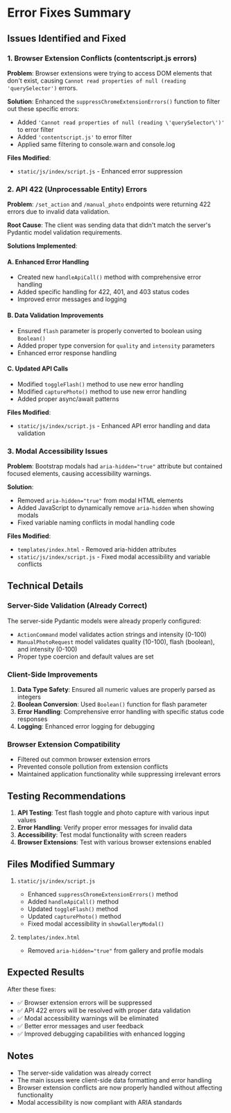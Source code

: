 # Error Fixes Summary

## Issues Identified and Fixed

### 1. Browser Extension Conflicts (contentscript.js errors)
**Problem**: Browser extensions were trying to access DOM elements that don't exist, causing `Cannot read properties of null (reading 'querySelector')` errors.

**Solution**: Enhanced the `suppressChromeExtensionErrors()` function to filter out these specific errors:
- Added `'Cannot read properties of null (reading \'querySelector\')'` to error filter
- Added `'contentscript.js'` to error filter
- Applied same filtering to console.warn and console.log

**Files Modified**:
- `static/js/index/script.js` - Enhanced error suppression

### 2. API 422 (Unprocessable Entity) Errors
**Problem**: `/set_action` and `/manual_photo` endpoints were returning 422 errors due to invalid data validation.

**Root Cause**: The client was sending data that didn't match the server's Pydantic model validation requirements.

**Solutions Implemented**:

#### A. Enhanced Error Handling
- Created new `handleApiCall()` method with comprehensive error handling
- Added specific handling for 422, 401, and 403 status codes
- Improved error messages and logging

#### B. Data Validation Improvements
- Ensured `flash` parameter is properly converted to boolean using `Boolean()`
- Added proper type conversion for `quality` and `intensity` parameters
- Enhanced error response handling

#### C. Updated API Calls
- Modified `toggleFlash()` method to use new error handling
- Modified `capturePhoto()` method to use new error handling
- Added proper async/await patterns

**Files Modified**:
- `static/js/index/script.js` - Enhanced API error handling and data validation

### 3. Modal Accessibility Issues
**Problem**: Bootstrap modals had `aria-hidden="true"` attribute but contained focused elements, causing accessibility warnings.

**Solution**: 
- Removed `aria-hidden="true"` from modal HTML elements
- Added JavaScript to dynamically remove `aria-hidden` when showing modals
- Fixed variable naming conflicts in modal handling code

**Files Modified**:
- `templates/index.html` - Removed aria-hidden attributes
- `static/js/index/script.js` - Fixed modal accessibility and variable conflicts

## Technical Details

### Server-Side Validation (Already Correct)
The server-side Pydantic models were already properly configured:
- `ActionCommand` model validates action strings and intensity (0-100)
- `ManualPhotoRequest` model validates quality (10-100), flash (boolean), and intensity (0-100)
- Proper type coercion and default values are set

### Client-Side Improvements
1. **Data Type Safety**: Ensured all numeric values are properly parsed as integers
2. **Boolean Conversion**: Used `Boolean()` function for flash parameter
3. **Error Handling**: Comprehensive error handling with specific status code responses
4. **Logging**: Enhanced error logging for debugging

### Browser Extension Compatibility
- Filtered out common browser extension errors
- Prevented console pollution from extension conflicts
- Maintained application functionality while suppressing irrelevant errors

## Testing Recommendations

1. **API Testing**: Test flash toggle and photo capture with various input values
2. **Error Handling**: Verify proper error messages for invalid data
3. **Accessibility**: Test modal functionality with screen readers
4. **Browser Extensions**: Test with various browser extensions enabled

## Files Modified Summary

1. `static/js/index/script.js`
   - Enhanced `suppressChromeExtensionErrors()` method
   - Added `handleApiCall()` method
   - Updated `toggleFlash()` method
   - Updated `capturePhoto()` method
   - Fixed modal accessibility in `showGalleryModal()`

2. `templates/index.html`
   - Removed `aria-hidden="true"` from gallery and profile modals

## Expected Results

After these fixes:
- ✅ Browser extension errors will be suppressed
- ✅ API 422 errors will be resolved with proper data validation
- ✅ Modal accessibility warnings will be eliminated
- ✅ Better error messages and user feedback
- ✅ Improved debugging capabilities with enhanced logging

## Notes

- The server-side validation was already correct
- The main issues were client-side data formatting and error handling
- Browser extension conflicts are now properly handled without affecting functionality
- Modal accessibility is now compliant with ARIA standards 